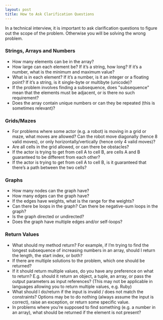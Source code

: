 ```yaml
---
layout: post
title: How to Ask Clarification Questions
---
```


In a technical interview, it is important to ask clarification questions to figure out the scope of the problem. Otherwise you will be solving the wrong problem.

### Strings, Arrays and Numbers

- How many elements can be in the array?
- How large can each element be? If it’s a string, how long? If it’s a number, what is the minimum and maximum value?
- What is in each element? If it’s a number, is it an integer or a floating point? If it’s a string, is it single-byte or multibyte (unicode)?
- If the problem involves finding a subsequence, does "subsequence" mean that the elements must be adjacent, or is there no such requirement?
- Does the array contain unique numbers or can they be repeated (this is sometimes relevant)?

### Grids/Mazes

- For problems where some actor (e.g. a robot) is moving in a grid or maze, what moves are allowed? Can the robot move diagonally (hence 8 valid moves), or only horizontally/vertically (hence only 4 valid moves)?
- Are all cells in the grid allowed, or can there be obstacles?
- If the actor is trying to get from cell A to cell B, are cells A and B guaranteed to be different from each other?
- If the actor is trying to get from cell A to cell B, is it guaranteed that there’s a path between the two cells?

### Graphs

- How many nodes can the graph have?
- How many edges can the graph have?
- If the edges have weights, what is the range for the weights?
- Can there be loops in the graph? Can there be negative-sum loops in the graph?
- Is the graph directed or undirected?
- Does the graph have multiple edges and/or self-loops?

### Return Values

- What should my method return? For example, if I’m trying to find the longest subsequence of increasing numbers in an array, should I return the length, the start index, or both?
- If there are multiple solutions to the problem, which one should be returned?
- If it should return multiple values, do you have any preference on what to return? E.g. should it return an object, a tuple, an array, or pass the output parameters as input references? (This may not be applicable in languages allowing you to return multiple values, e.g. Ruby)
- What should I do/return if the input is invalid / does not match the constraints? Options may be to do nothing (always assume the input is correct), raise an exception, or return some specific value.
- In problems where you’re supposed to find something (e.g. a number in an array), what should be returned if the element is not present?
